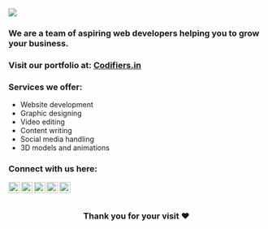 <img src="https://raw.githubusercontent.com/codifiers-official/codifiers-official/main/assets/codifiers_banner.png" />

### We are a team of aspiring web developers helping you to grow your business.

### Visit our portfolio at: [Codifiers.in](https://codifiers.in)

### Services we offer:
- Website development
- Graphic designing
- Video editing
- Content writing
- Social media handling
- 3D models and animations

### Connect with us here:

<a href="https://www.linkedin.com/company/codifiers">
  <img align="left" alt="Codifiers - LinkedIn" width="22px" src="https://raw.githubusercontent.com/codifiers-official/codifiers-official/main/assets/linkedin.svg" />
</a>
<a href="https://twitter.com/codifiershq">
  <img align="left" alt="Codifiers - Twitter" width="22px" src="https://raw.githubusercontent.com/codifiers-official/codifiers-official/main/assets/twitter.svg" />
</a>
<a href="https://instagram.com/codifiers_official">
  <img align="left" alt="Codifiers - Instagram" width="22px" src="https://raw.githubusercontent.com/codifiers-official/codifiers-official/main/assets/instagram.svg" />
</a>
<a href="https://www.facebook.com/codifiersofficial">
  <img align="left" alt="Codifiers - Facebook" width="22px" src="https://raw.githubusercontent.com/codifiers-official/codifiers-official/main/assets/facebook.svg" />
</a>
<a href="https://pinterest.com/codifiers_official">
  <img align="left" alt="Codifiers - Pinterest" width="22px" src="https://raw.githubusercontent.com/codifiers-official/codifiers-official/main/assets/pinterest.svg" />
</a>

<br/>
<br/>

<div align="center">

### Thank you for your visit ♥

</div>
